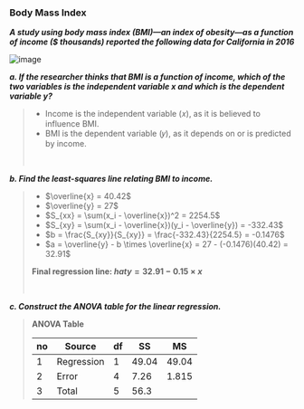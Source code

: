 ### Body Mass Index

***A study using body mass
index (BMI)—an index of obesity—as a function
of income ($ thousands) reported the following
data for California in 2016***

![image](https://github.com/user-attachments/assets/7a643f67-943b-456c-a414-ea04fe202627)

***a. If the researcher thinks that BMI is a function of
income, which of the two variables is the independent
variable x and which is the dependent variable y?***
>
>- Income is the independent variable (𝑥), as it is believed to influence BMI.
>- BMI is the dependent variable (𝑦), as it depends on or is predicted by income.
>
><br/>
***b. Find the least-squares line relating BMI to income.***
>
>- $\overline{x} = 40.42$
>- $\overline{y} = 27$
>- $S_{xx} = \sum(x_i - \overline{x})^2 = 2254.5$
>- $S_{xy} = \sum(x_i - \overline{x})(y_i - \overline{y}) = -332.43$
>- $b = \frac{S_{xy}}{S_{xy}} = \frac{-332.43}{2254.5} = -0.1476$
>- $a = \overline{y} - b \times \overline{x} = 27 - (-0.1476)(40.42) = 32.91$
>
>**Final regression line: $hat{y} = 32.91 - 0.15 \times x$**
>
><br/>
***c. Construct the ANOVA table for the linear regression.***
>
>**ANOVA Table**
>
>|no|Source    |df  |SS  |MS            |
>|--|----------|----|----|--------------|
>|1 |Regression|1 |49.04 |49.04   |
>|2 |Error     |4|7.26 |1.815|
>|3 |Total     |5|56.3|  |
